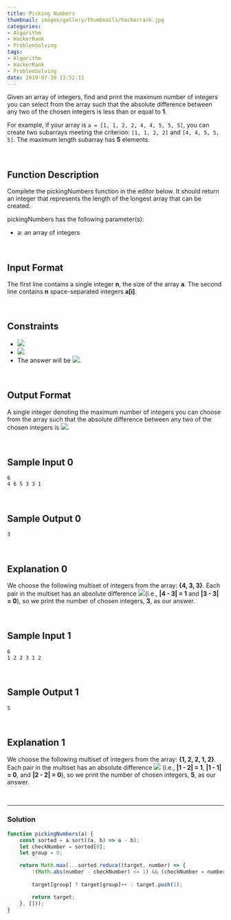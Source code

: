 ```yaml
---
title: Picking Numbers
thumbnail: images/gallery/thumbnails/hackerrank.jpg
categories:
- Algorithm
- HackerRank
- ProblemSolving
tags:
- Algorithm
- HackerRank
- ProblemSolving
date: 2019-07-30 13:52:11
---
```

  

  
Given an array of integers, find and print the maximum number of integers you can select from the array such that the absolute difference between any two of the chosen integers is less than or equal to **1**. 

For example, if your array is `a = [1, 1, 2, 2, 4, 4, 5, 5, 5]`, you can create two subarrays meeting the criterion: `[1, 1, 2, 2]` and `[4, 4, 5, 5, 5]`. The maximum length subarray has **5** elements.

<br/>
<!-- more -->

## Function Description

Complete the pickingNumbers function in the editor below. It should return an integer that represents the length of the longest array that can be created.

pickingNumbers has the following parameter(s):

- a: an array of integers

<br/>

## Input Format

The first line contains a single integer **n**, the size of the array **a**. 
The second line contains **n** space-separated integers **a[i]**.

<br/>

## Constraints

- ![](https://latex.codecogs.com/gif.latex?2\leq&space;n\leq&space;100)
- ![](https://latex.codecogs.com/gif.latex?0<&space;a[i]<&space;100)
- The answer will be ![](https://latex.codecogs.com/gif.latex?\geq&space;2).

<br/>

## Output Format

A single integer denoting the maximum number of integers you can choose from the array such that the absolute difference between any two of the chosen integers is ![](https://latex.codecogs.com/gif.latex?\leq&space;1).

<br/>

## Sample Input 0
```
6
4 6 5 3 3 1
```

<br/>

## Sample Output 0
```
3
```

<br/>

## Explanation 0

We choose the following multiset of integers from the array: **{4, 3, 3}**. Each pair in the multiset has an absolute difference ![](https://latex.codecogs.com/gif.latex?\leq&space;1)(i.e., **|4 - 3| = 1** and **|3 - 3| = 0**), so we print the number of chosen integers, **3**, as our answer.

<br/>

## Sample Input 1
```
6
1 2 2 3 1 2
```

<br/>

## Sample Output 1
```
5
```

<br/>

## Explanation 1

We choose the following multiset of integers from the array: **{1, 2, 2, 1, 2}**. Each pair in the multiset has an absolute difference ![](https://latex.codecogs.com/gif.latex?\leq&space;1) (i.e., **|1 - 2| = 1**, **|1 - 1| = 0**, and **|2 - 2| = 0**), so we print the number of chosen integers, **5**, as our answer.

<br/>

---

### Solution

```javascript
function pickingNumbers(a) {
    const sorted = a.sort((a, b) => a - b);
    let checkNumber = sorted[0];
    let group = 0;

    return Math.max(...sorted.reduce((target, number) => { 
        !(Math.abs(number - checkNumber) <= 1) && (checkNumber = number, group++);
            
        target[group] ? target[group]++ : target.push(1);     

        return target;
    }, []));
}
```